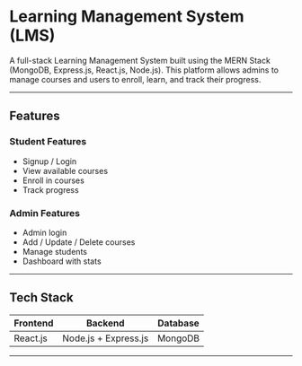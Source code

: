#  Learning Management System (LMS)

A full-stack Learning Management System built using the MERN Stack (MongoDB, Express.js, React.js, Node.js). This platform allows admins to manage courses and users to enroll, learn, and track their progress.

---

##  Features

###  Student Features
-  Signup / Login
-  View available courses
-  Enroll in courses
-  Track progress
  

###  Admin Features
-  Admin login
-  Add / Update / Delete courses
-  Manage students
-  Dashboard with stats

---

##  Tech Stack

| Frontend | Backend | Database |
|----------|---------|----------|
| React.js | Node.js + Express.js | MongoDB |

---



